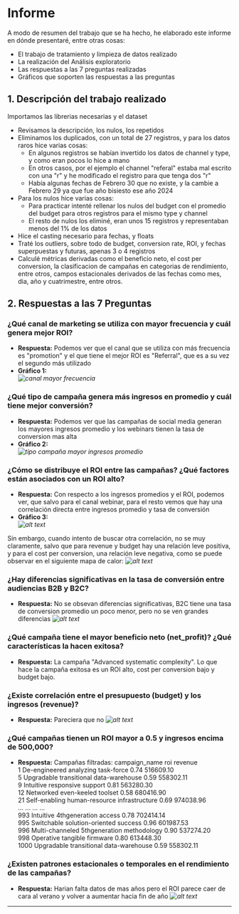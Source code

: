 # Informe
A modo de resumen del trabajo que se ha hecho, he elaborado este informe en dónde presentaré, entre otras cosas:
- El trabajo de tratamiento y limpieza de datos realizado
- La realización del Análisis exploratorio
- Las respuestas a las 7 preguntas realizadas
- Gráficos que soporten las respuestas a las preguntas

## 1. Descripción del trabajo realizado

Importamos las librerias necesarias y el dataset
- Revisamos la descripción, los nulos, los repetidos
- Eliminamos los duplicados, con un total de 27 registros, y para los datos raros hice varias cosas:
  - En algunos registros se habían invertido los datos de channel y type, y como eran pocos lo hice a mano
  - En otros casos, por el ejemplo el channel "referal" estaba mal escrito con una "r"  y he modificado el registro para que tenga dos "r"
  - Había algunas fechas de Febrero 30 que no existe, y la cambie a Febrero 29 ya que fue año bisiesto ese año 2024
- Para los nulos hice varias cosas:
  - Para practicar intenté rellenar los nulos del budget con el promedio del budget para otros registros para el mismo type y channel
  - El resto de nulos los eliminé, eran unos 15 registros y representaban menos del 1% de los datos 
- Hice el casting necesario para fechas, y floats
- Traté los outliers, sobre todo de budget, conversion rate, ROI, y fechas superpuestas y futuras, apenas 3 o 4 registros
- Calculé métricas derivadas como el beneficio neto, el cost per conversion, la clasificacion de campañas en categorias de rendimiento, entre otros, campos estacionales derivados de las fechas como mes, dia, año y cuatrimestre, entre otros.

## 2. Respuestas a las 7 Preguntas

### ¿Qué canal de marketing se utiliza con mayor frecuencia y cuál genera mejor ROI?
- **Respuesta:** Podemos ver que el canal que se utiliza con más frecuencia es "promotion" y el que tiene el mejor ROI es "Referral", que es a su vez el segundo más utilizado
- **Gráfico 1:**  
    _![canal mayor frecuencia](img/image.png)_

### ¿Qué tipo de campaña genera más ingresos en promedio y cuál tiene mejor conversión?
- **Respuesta:** Podemos ver que las campañas de social media generan los mayores ingresos promedio y los webinars tienen la tasa de conversion mas alta
- **Gráfico 2:**  
    _![tipo campaña mayor ingresos promedio](img/image-1.png)_

### ¿Cómo se distribuye el ROI entre las campañas? ¿Qué factores están asociados con un ROI alto?
- **Respuesta:** Con respecto a los ingresos promedios y el ROI, podemos ver, que salvo para el canal webinar, para el resto vemos que hay una correlación directa entre ingresos promedio y tasa de conversión
- **Gráfico 3:**  
    _![alt text](img/image-3.png)_

Sin embargo, cuando intento de buscar otra correlación, no se muy claramente, salvo que para revenue y budget hay una relación leve positiva, y para el cost per conversion, una relación leve negativa, como se puede observar en el siguiente mapa de calor:
   _![alt text](img/image-2.png)_

### ¿Hay diferencias significativas en la tasa de conversión entre audiencias B2B y B2C?
- **Respuesta:** No se obsevan diferencias significativas, B2C tiene una tasa de conversion promedio un poco menor, pero no se ven grandes diferencias
 _![alt text](img/image-4.png)_

### ¿Qué campaña tiene el mayor beneficio neto (net_profit)? ¿Qué características la hacen exitosa?
- **Respuesta:** La campaña "Advanced systematic complexity". Lo que hace la campaña exitosa es un ROI alto, cost per conversion bajo y budget bajo.


### ¿Existe correlación entre el presupuesto (budget) y los ingresos (revenue)?
- **Respuesta:** Pareciera que no
 _![alt text](img/image-5.png)_

### ¿Qué campañas tienen un ROI mayor a 0.5 y ingresos encima de 500,000?
- **Respuesta:**
Campañas filtradas:
                                    campaign_name   roi    revenue  \
1              De-engineered analyzing task-force  0.74  516609.10   
5          Upgradable transitional data-warehouse  0.59  558302.11   
9                    Intuitive responsive support  0.81  563280.30   
12                  Networked even-keeled toolset  0.58  680416.90   
21    Self-enabling human-resource infrastructure  0.69  974038.96   
...                                           ...   ...        ...   
993                Intuitive 4thgeneration access  0.78  702414.14   
995          Switchable solution-oriented success  0.96  601987.53   
996     Multi-channeled 5thgeneration methodology  0.90  537274.20   
998                   Operative tangible firmware  0.80  613448.30   
1000       Upgradable transitional data-warehouse  0.59  558302.11   


### ¿Existen patrones estacionales o temporales en el rendimiento de las campañas?
- **Respuesta:** Harian falta datos de mas años pero el ROI parece caer de cara al verano y volver a aumentar hacia fin de año
 _![alt text](img/image-6.png)_

---

